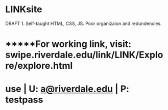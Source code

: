 # LINKsite
 DRAFT 1. Self-taught HTML, CSS, JS. Poor organizaion and redundencies.
# *****For working link, visit: swipe.riverdale.edu/link/LINK/Explore/explore.html
# use | U: a@riverdale.edu | P: testpass
